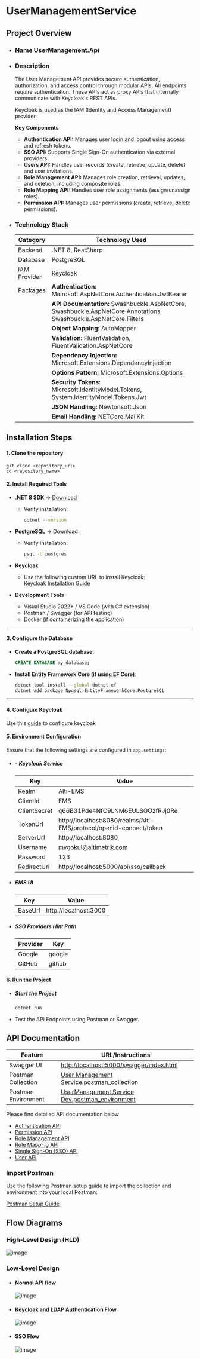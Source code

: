 # UserManagementService

## Project Overview
- ### Name UserManagement.Api
- ### Description
  The User Management API provides secure authentication, authorization, and access control through modular APIs. All endpoints require authentication. These APIs act as proxy APIs that internally communicate   with Keycloak's REST APIs.

  Keycloak is used as the IAM (Identity and Access Management) provider.

  **Key Components**

  - **Authentication API:** Manages user login and logout using access and refresh tokens.
  - **SSO API:** Supports Single Sign-On authentication via external providers.
  - **Users API:** Handles user records (create, retrieve, update, delete) and user invitations.
  - **Role Management API:** Manages role creation, retrieval, updates, and deletion, including composite roles.
  - **Role Mapping API:** Handles user role assignments (assign/unassign roles).
  - **Permission API:** Manages user permissions (create, retrieve, delete permissions).
  
- ### Technology Stack
    | Category          | Technology Used                                                                                         |
    |------------------|------------------------------------------------------------------------------------------------------|
    | Backend         | .NET 8, RestSharp                                                                                      |
    | Database       | PostgreSQL                                                                                            |
    | IAM Provider   | Keycloak                                                                                               |
    | Packages       | **Authentication:** Microsoft.AspNetCore.Authentication.JwtBearer  |
    |                | **API Documentation:** Swashbuckle.AspNetCore, Swashbuckle.AspNetCore.Annotations, Swashbuckle.AspNetCore.Filters |
    |                | **Object Mapping:** AutoMapper |
    |                | **Validation:** FluentValidation, FluentValidation.AspNetCore |
    |                | **Dependency Injection:** Microsoft.Extensions.DependencyInjection |
    |                | **Options Pattern:** Microsoft.Extensions.Options |
    |                | **Security Tokens:** Microsoft.IdentityModel.Tokens, System.IdentityModel.Tokens.Jwt |
    |                | **JSON Handling:** Newtonsoft.Json |
    |                | **Email Handling:** NETCore.MailKit |


## Installation Steps  
#### **1. Clone the repository** 
  ```
  git clone <repository_url>
  cd <repository_name>
  ```

#### **2. Install Required Tools**  

- **.NET 8 SDK** → [Download](https://dotnet.microsoft.com/en-us/download)  
  - Verify installation:  
    ```sh
    dotnet --version
    ```
  
- **PostgreSQL** → [Download](https://www.postgresql.org/download/)  
  - Verify installation:  
    ```sh
    psql -U postgres
    ```

- **Keycloak**  
  - Use the following custom URL to install Keycloak:  
    [Keycloak Installation Guide](https://github.com/Alti-HW/IdentityAndAccessManagement/blob/master/README.md)

- **Development Tools**  
  - Visual Studio 2022+ / VS Code (with C# extension)  
  - Postman / Swagger (for API testing)  
  - Docker (if containerizing the application)  

---

#### **3. Configure the Database**  

- **Create a PostgreSQL database**:  
  ```sql
  CREATE DATABASE my_database;
  ```

- **Install Entity Framework Core (if using EF Core)**:  
  ```sh
  dotnet tool install --global dotnet-ef
  dotnet add package Npgsql.EntityFrameworkCore.PostgreSQL
  ```
---

#### **4. Configure Keycloak**  
  Use this [guide](https://github.com/Alti-HW/IdentityAndAccessManagement/blob/master/KeycloakConfiguration.md) to configure keycloak


#### **5. Environment Configuration**
  Ensure that the following settings are configured in `app.settings`:

- ##### - Keycloak Service

    | Key      |Value     |
    |-------------|-------------------------------------------------|
    | Realm       | Alti-EMS     |
    | ClientId    | EMS          |
    | ClientSecret | q66B31Pde4NfC9LNM6EULSGOzfRJj0Re   |
    | TokenUrl    | http://localhost:8080/realms/Alti-EMS/protocol/openid-connect/token   |
    | ServerUrl   | http://localhost:8080   |
    | Username    | mvgokul@altimetrik.com   |
    | Password    | 123          |
    | RedirectUri | http://localhost:5000/api/sso/callback  |

- ##### EMS UI

    | Key | Value      |
    |---------|---------------------------------------------------|
    | BaseUrl | http://localhost:3000  |

- ##### SSO Providers Hint Path

    | Provider | Key     |
    |----------|--------|
    | Google   | google |
    | GitHub   | github |

#### **6. Run the Project**

- ##### Start the Project

  ```sh
  dotnet run
  ```
- Test the API Endpoints using Postman or Swagger.

## API Documentation

  | Feature             | URL/Instructions                        |
  |---------------------|----------------------------------------|
  | Swagger UI         | [http://localhost:5000/swagger/index.html](http://localhost:5000/swagger/index.html) |
  | Postman Collection | [User Management Service.postman_collection](https://github.com/Alti-HW/UserManagementService/blob/master/Postman%20Collection/User%20Management%20Service.postman_collection)     |
  | Postman Environment | [UserManagement Service Dev.postman_environment](https://github.com/Alti-HW/UserManagementService/blob/master/Postman%20Collection/UserManagement%20Service%20Dev.postman_environment)  |

  Please find detailed API documentation below
  - [Authentication API](https://github.com/Alti-HW/UserManagementService/blob/master/Docs/AuthenticationAPI.md)
  - [Permission API](https://github.com/Alti-HW/UserManagementService/blob/master/Docs/PermissionAPI.md)
  - [Role Management API](https://github.com/Alti-HW/UserManagementService/blob/master/Docs/RoleManagementAPI.md)
  - [Role Mapping API](https://github.com/Alti-HW/UserManagementService/blob/master/Docs/RoleMappingAPI.md)
  - [Single Sign-On (SSO) API](https://github.com/Alti-HW/UserManagementService/blob/master/Docs/SingleSignOnAPI.md)
  - [User API](https://github.com/Alti-HW/UserManagementService/blob/master/Docs/UsersAPI.md)

### Import Postman
  Use the following Postman setup guide to import the collection and environment into your local Postman:

  [Postman Setup Guide](https://github.com/Alti-HW/UserManagementService/blob/master/Docs/PostmanSetupGuide.md)

## Flow Diagrams

### High-Level Design (HLD)

  ![image](https://github.com/user-attachments/assets/198ed5be-7ba3-44fb-8dda-6e1f45b2ae63)
### Low-Level Design

  - #### Normal API flow

      ![image](https://github.com/user-attachments/assets/28cde670-c911-4a4c-9f05-225f91ddfef2)
    
  - #### Keycloak and LDAP Authentication Flow

      ![image](https://github.com/user-attachments/assets/2bad3276-6a77-4b61-bd84-5e3da0a6335e)

  - #### SSO Flow
    ![image](https://github.com/user-attachments/assets/c702b4de-ebba-485f-ac5b-ae72b489490f)



     



  




